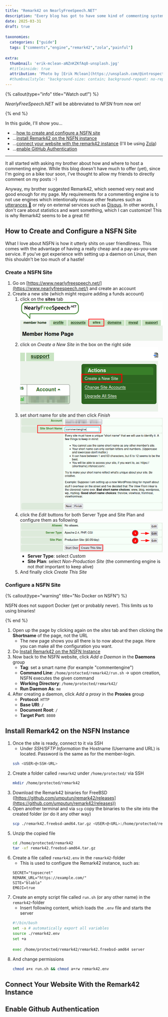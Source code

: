 ```yaml
---
title: "Remark42 on NearlyFreeSpeech.NET" 
description: "Every blog has got to have some kind of commenting system, right? What better way to show this than with installing the open-source commenting engine _Remark42_ on the web hosting provider _NearlyFreeSpeech.NET_. I certainly had a death wish, since NFSN isn't the most user friendly (which is intentional by NearlyFreeSpeech.NET) and lets their users loose in their sandbox. Read on, if you dare!"
date: 2025-03-31
draft: true

taxonomies:
  categories: ["guide"]
  tags: ["comments","engine","remark42","zola","painful"]

extra:
  thumbnail: 'erik-mclean-aNZnKZKfAq8-unsplash.jpg'
  #titleinside: true
  attribution: 'Photo by [Erik Mclean](https://unsplash.com/@introspectivedsgn?utm_content=creditCopyText&utm_medium=referral&utm_source=unsplash) on [Unsplash](https://unsplash.com/photos/a-person-holding-a-black-book-with-the-word-guests-on-it-aNZnKZKfAq8?utm_content=creditCopyText&utm_medium=referral&utm_source=unsplash)'
  #thumbnailstyle: "background-size: contain; background-repeat: no-repeat;"
---
```


{% callout(type="info" title="Watch out!") %}

_NearlyFreeSpeech.NET_ will be abbreviated to _NFSN_ from now on!

{% end %}

In this guide, I'll show you...

- ...<a class="internal" href="#how-to-create-and-configure-a-nsfn-site">how to create and configure a NSFN site</a>
- ...<a class="internal" href="#install-remark42-on-the-nsfn-instance">install Remark42 on the NSFN instance</a>
- ...<a class="internal" href="#connect-your-website-with-the-remark42-instance">connect your website with the remark42 instance</a> (I'll be using [Zola](https://www.getzola.org/))
- ...<a class="internal" href="#enable-github-authentication">enable GitHub Authentication</a>

---

It all started with asking my brother about how and where to host a commenting engine. While this blog doesn't have much to offer (yet), since I'm going on a bike tour soon, I've thought to allow my friends to directly comment on my posts :-)

Anyway, my brother suggested Remark42, which seemed very neat and good enough for my page. My requirements for a commenting engine is to not use engines which intentionally misuse other features such as [utterances 🔮](https://github.com/utterance/utterances) or rely on external services such as [Disqus](https://disqus.com/). In other words, I don't care about statistics and want something, which I can customize! This is why Remark42 seems to be a great fit!

## How to Create and Configure a NSFN Site

What I love about NSFN is how it utterly shits on user friendliness. This comes with the advantage of having a really cheap and a pay-as-you-use service. If you've got experience with setting up a daemon on Linux, then this shouldn't be too much of a hastle!

### Create a NSFN Site

1. Go on [https://www.nearlyfreespeech.net/](https://www.nearlyfreespeech.net/) and create an account
2. Create a new site (which might require adding a funds account)
	1. click on the **sites** tab ![](step_createsite1.png)
	2. click on _Create a New Site_ in the box on the right side ![](step_createsite2.png)
	3. set short name for site and then click _Finish_ ![](step_createsite3.png)
	4. click the _Edit_ buttons for both Server Type and Site Plan and configure them as following ![](step_createsite4.png)
		- **Server Type**: select _Custom_
		- **Site Plan**: select _Non-Production Site_ (the commenting engine is not _that_ important to keep alive)
	5. And finally click _Create This Site_

### Configure a NSFN Site

{% callout(type="warning" title="No Docker on NSFN") %}

NSFN does not support Docker (yet or probably never). This limits us to using binaries!

{% end %}

1. Open up the page by clicking again on the _sites_ tab and then clicking the **Shortname** of the page, not the URL
	- The new page shows you all there is to now about the page. Here you can make all the configuration you want.
2. Do <a class="internal" href="#install-remark42-on-the-nsfn-instance">Install Remark42 on the NSFN Instance</a>
3. Now back to the NSFN website, click _Add a Daemon_ in the **Daemons** group
	- **Tag**: set a smart name (for example "commentengine")
	- **Command Line**: `/home/protected/remark42/run.sh` $\rightarrow$ upon creation, NSFN executes the given command
	- **Working Directory**: `/home/protected/remark42/`
	- **Run Daemon As**: `me`
4. After creating a daemon, click _Add a proxy_ in the **Proxies** group
	- **Protocol**: `HTTP`
	- **Base URI**: `/`
	- **Document Root**: `/`
	- **Target Port**: `8080`


## Install Remark42 on the NSFN Instance

1. Once the site is ready, connect to it via SSH
	- Under _SSH/SFTP Information_ the Hostname (Username and URL) is located. Password is the same as for the member-login.
	```bash
	ssh <USER>@<SSH-URL>
	```
2. Create a folder called `remark42` under `/home/protected/` via SSH
	```bash
	mkdir /home/protected/remark42
	```
3. Download the Remark42 binaries for FreeBSD ([https://github.com/umputun/remark42/releases](https://github.com/umputun/remark42/releases))
4. Open another terminal and via `scp` copy the binaries to the site into the created folder (or do it any other way)
	```bash
	scp ./remark42.freebsd-amd64.tar.gz <USER>@<URL>:/home/protected/remark42
	```
5. Unzip the copied file
	```bash
	cd /home/protected/remark42
	tar -xf remark42.freebsd-amd64.tar.gz
	```
6. Create a file called `remark42.env` in the `remark42`-folder
	- This is used to configure the Remark42 instance, such as:
	```nano
	SECRET="topsecret"
	REMARK_URL="https://example.com/"
	SITE="blabla"
	EMOJI=true
	```
7. Create an empty script file called `run.sh` (or any other name) in the `remark42`-folder
	- Insert following content, which loads the `.env` file and starts the server
	```bash
	#!/bin/bash
	set -a # automatically export all variables
	source ./remark42.env 
	set +a

	exec /home/protected/remark42/remark42.freebsd-amd64 server
	```
8. And change permissions
	```bash
	chmod a+x run.sh && chmod a+rw remark42.env
	```
## Connect Your Website With the Remark42 Instance

## Enable Github Authentication
